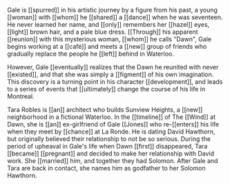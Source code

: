 Gale is [[spurred]] in his artistic journey by a figure from his past, a young [[woman]] with [[whom]] he [[shared]] a [[dance]] when he was seventeen. He never learned her name, and [[only]] remembers her [[hazel]] eyes, [[light]] brown hair, and a pale blue dress. [[Through]] his apparent [[reunion]] with this mysterious woman, [[whom]] he calls "Dawn", Gale begins working at a [[café]] and meets a [[new]] group of friends who gradually replace the people he [[left]] behind in Waterloo.

However, Gale [[eventually]] realizes that the Dawn he reunited with never [[existed]], and that she was simply a [[figment]] of his own imagination. This discovery is a turning point in his character [[development]], and leads to a series of events that [[ultimately]] change the course of his life in Montreal.

Tara Robles is [[an]] architect who builds Sunview Heights, a [[new]] neighborhood in a fictional Waterloo. In the [[timeline]] of The [[Wind]] at Dawn, she is [[an]] ex-girlfriend of Gale [[Jones]] who re-[[enters]] his life when they meet by [[chance]] at La Ronde. He is dating David Hawthorn, but originally believed their relationship to not be so serious. During the period of upheaval in Gale's life when Dawn [[first]] disappeared, Tara [[became]] [[pregnant]] and decided to make her relationship with David work. She [[married]] him, and together they had Solomon. After Gale and Tara are back in contact, she names him as godfather to her Solomon Hawthorn.